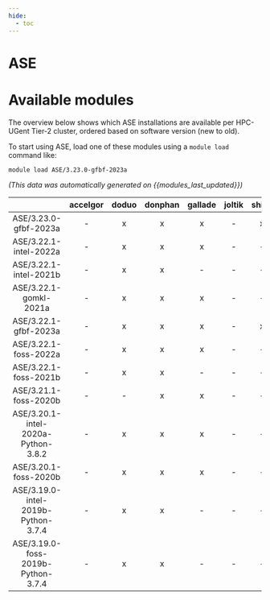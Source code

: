 ```yaml
---
hide:
  - toc
---
```


ASE
===

# Available modules


The overview below shows which ASE installations are available per HPC-UGent Tier-2 cluster, ordered based on software version (new to old).

To start using ASE, load one of these modules using a `module load` command like:

```shell
module load ASE/3.23.0-gfbf-2023a
```

*(This data was automatically generated on {{modules_last_updated}})*  

| |accelgor|doduo|donphan|gallade|joltik|shinx|skitty|
| :---: | :---: | :---: | :---: | :---: | :---: | :---: | :---: |
|ASE/3.23.0-gfbf-2023a|-|x|x|x|-|x|x|
|ASE/3.22.1-intel-2022a|-|x|x|x|-|-|-|
|ASE/3.22.1-intel-2021b|-|x|x|-|-|-|-|
|ASE/3.22.1-gomkl-2021a|-|x|x|x|-|-|-|
|ASE/3.22.1-gfbf-2023a|-|x|x|x|-|x|x|
|ASE/3.22.1-foss-2022a|-|x|x|x|-|-|-|
|ASE/3.22.1-foss-2021b|-|x|x|-|-|-|-|
|ASE/3.21.1-foss-2020b|-|-|x|x|-|-|-|
|ASE/3.20.1-intel-2020a-Python-3.8.2|-|x|x|x|-|-|-|
|ASE/3.20.1-foss-2020b|-|x|x|x|-|-|-|
|ASE/3.19.0-intel-2019b-Python-3.7.4|-|x|x|-|-|-|-|
|ASE/3.19.0-foss-2019b-Python-3.7.4|-|x|x|-|-|-|-|
